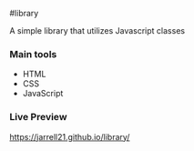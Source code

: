 #library

A simple library that utilizes Javascript classes

### Main tools

- HTML
- CSS
- JavaScript

### Live Preview

https://jarrell21.github.io/library/
